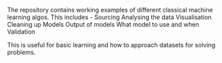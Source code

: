 The repository contains working examples of different classical machine learning algos.
This includes - 
      Sourcing
      Analysing the data
      Visualisation
      Cleaning up
      Models
      Output of models
      What model to use and when
      Validation
 
 
 This is useful for basic learning and how to approach datasets for solving problems.
 
